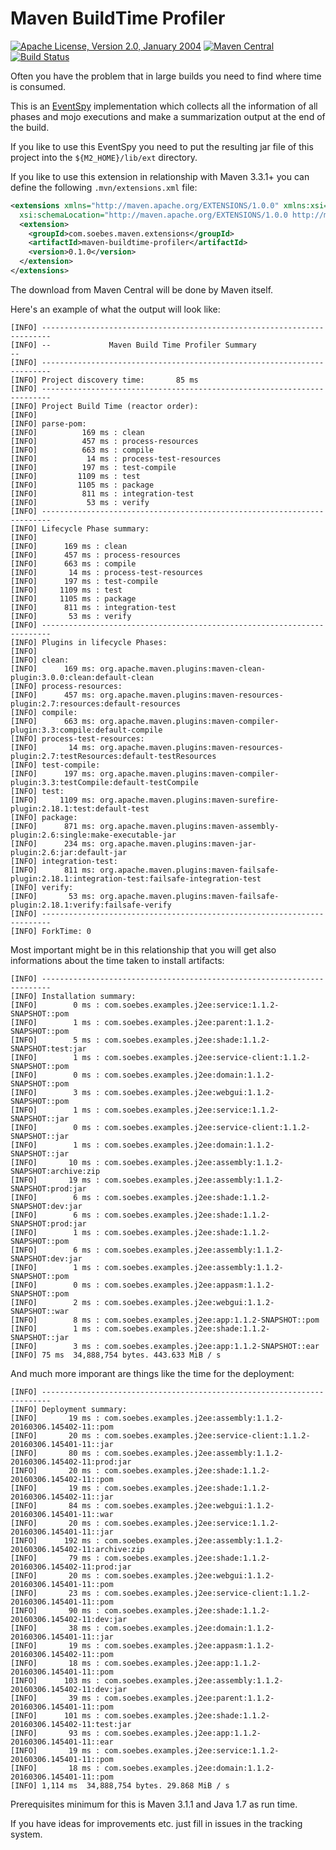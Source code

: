 # Maven BuildTime Profiler

[![Apache License, Version 2.0, January 2004](https://img.shields.io/github/license/khmarbaise/maven-buildtime-profiler.svg?label=License)](http://www.apache.org/licenses/)
[![Maven Central](https://img.shields.io/maven-central/v/com.soebes.extensions/maven-buildtime-profiler.svg?label=Maven%20Central)](http://search.maven.org/#search%7Cga%7C1%7Cmaven-buildtime-profiler)
[![Build Status](https://travis-ci.org/mojohaus/sql-maven-plugin.svg?branch=master)](https://travis-ci.org/khmarbaise/maven-buildtime-profiler)

Often you have the problem that in large builds you need to find
where time is consumed.

This is an [EventSpy][1] implementation which collects all the information of
all phases and mojo executions and make a summarization output at the end of
the build.

If you like to use this EventSpy you need to put the resulting jar
file of this project into the `${M2_HOME}/lib/ext` directory.


If you like to use this extension in relationship with Maven 3.3.1+ you
can define the following `.mvn/extensions.xml` file:

``` xml
<extensions xmlns="http://maven.apache.org/EXTENSIONS/1.0.0" xmlns:xsi="http://www.w3.org/2001/XMLSchema-instance"
  xsi:schemaLocation="http://maven.apache.org/EXTENSIONS/1.0.0 http://maven.apache.org/xsd/core-extensions-1.0.0.xsd">
  <extension>
    <groupId>com.soebes.maven.extensions</groupId>
    <artifactId>maven-buildtime-profiler</artifactId>
    <version>0.1.0</version>
  </extension>
</extensions>
```

The download from Maven Central will be done by Maven itself.

Here's an example of what the output will look like:

```
[INFO] ------------------------------------------------------------------------
[INFO] --             Maven Build Time Profiler Summary                      --
[INFO] ------------------------------------------------------------------------
[INFO] Project discovery time:       85 ms
[INFO] ------------------------------------------------------------------------
[INFO] Project Build Time (reactor order):
[INFO]
[INFO] parse-pom:
[INFO]          169 ms : clean
[INFO]          457 ms : process-resources
[INFO]          663 ms : compile
[INFO]           14 ms : process-test-resources
[INFO]          197 ms : test-compile
[INFO]         1109 ms : test
[INFO]         1105 ms : package
[INFO]          811 ms : integration-test
[INFO]           53 ms : verify
[INFO] ------------------------------------------------------------------------
[INFO] Lifecycle Phase summary:
[INFO]
[INFO]      169 ms : clean
[INFO]      457 ms : process-resources
[INFO]      663 ms : compile
[INFO]       14 ms : process-test-resources
[INFO]      197 ms : test-compile
[INFO]     1109 ms : test
[INFO]     1105 ms : package
[INFO]      811 ms : integration-test
[INFO]       53 ms : verify
[INFO] ------------------------------------------------------------------------
[INFO] Plugins in lifecycle Phases:
[INFO]
[INFO] clean:
[INFO]      169 ms: org.apache.maven.plugins:maven-clean-plugin:3.0.0:clean:default-clean
[INFO] process-resources:
[INFO]      457 ms: org.apache.maven.plugins:maven-resources-plugin:2.7:resources:default-resources
[INFO] compile:
[INFO]      663 ms: org.apache.maven.plugins:maven-compiler-plugin:3.3:compile:default-compile
[INFO] process-test-resources:
[INFO]       14 ms: org.apache.maven.plugins:maven-resources-plugin:2.7:testResources:default-testResources
[INFO] test-compile:
[INFO]      197 ms: org.apache.maven.plugins:maven-compiler-plugin:3.3:testCompile:default-testCompile
[INFO] test:
[INFO]     1109 ms: org.apache.maven.plugins:maven-surefire-plugin:2.18.1:test:default-test
[INFO] package:
[INFO]      871 ms: org.apache.maven.plugins:maven-assembly-plugin:2.6:single:make-executable-jar
[INFO]      234 ms: org.apache.maven.plugins:maven-jar-plugin:2.6:jar:default-jar
[INFO] integration-test:
[INFO]      811 ms: org.apache.maven.plugins:maven-failsafe-plugin:2.18.1:integration-test:failsafe-integration-test
[INFO] verify:
[INFO]       53 ms: org.apache.maven.plugins:maven-failsafe-plugin:2.18.1:verify:failsafe-verify
[INFO] ------------------------------------------------------------------------
[INFO] ForkTime: 0
```

Most important might be in this relationship that you will get also informations about the 
time taken to install artifacts:

```
[INFO] ------------------------------------------------------------------------
[INFO] Installation summary:
[INFO]        0 ms : com.soebes.examples.j2ee:service:1.1.2-SNAPSHOT::pom
[INFO]        1 ms : com.soebes.examples.j2ee:parent:1.1.2-SNAPSHOT::pom
[INFO]        5 ms : com.soebes.examples.j2ee:shade:1.1.2-SNAPSHOT:test:jar
[INFO]        1 ms : com.soebes.examples.j2ee:service-client:1.1.2-SNAPSHOT::pom
[INFO]        0 ms : com.soebes.examples.j2ee:domain:1.1.2-SNAPSHOT::pom
[INFO]        3 ms : com.soebes.examples.j2ee:webgui:1.1.2-SNAPSHOT::pom
[INFO]        1 ms : com.soebes.examples.j2ee:service:1.1.2-SNAPSHOT::jar
[INFO]        0 ms : com.soebes.examples.j2ee:service-client:1.1.2-SNAPSHOT::jar
[INFO]        1 ms : com.soebes.examples.j2ee:domain:1.1.2-SNAPSHOT::jar
[INFO]       10 ms : com.soebes.examples.j2ee:assembly:1.1.2-SNAPSHOT:archive:zip
[INFO]       19 ms : com.soebes.examples.j2ee:assembly:1.1.2-SNAPSHOT:prod:jar
[INFO]        6 ms : com.soebes.examples.j2ee:shade:1.1.2-SNAPSHOT:dev:jar
[INFO]        6 ms : com.soebes.examples.j2ee:shade:1.1.2-SNAPSHOT:prod:jar
[INFO]        1 ms : com.soebes.examples.j2ee:shade:1.1.2-SNAPSHOT::pom
[INFO]        6 ms : com.soebes.examples.j2ee:assembly:1.1.2-SNAPSHOT:dev:jar
[INFO]        1 ms : com.soebes.examples.j2ee:assembly:1.1.2-SNAPSHOT::pom
[INFO]        0 ms : com.soebes.examples.j2ee:appasm:1.1.2-SNAPSHOT::pom
[INFO]        2 ms : com.soebes.examples.j2ee:webgui:1.1.2-SNAPSHOT::war
[INFO]        8 ms : com.soebes.examples.j2ee:app:1.1.2-SNAPSHOT::pom
[INFO]        1 ms : com.soebes.examples.j2ee:shade:1.1.2-SNAPSHOT::jar
[INFO]        3 ms : com.soebes.examples.j2ee:app:1.1.2-SNAPSHOT::ear
[INFO] 75 ms  34,888,754 bytes. 443.633 MiB / s
```

And much more imporant are things like the time for the deployment:

```
[INFO] ------------------------------------------------------------------------
[INFO] Deployment summary:
[INFO]       19 ms : com.soebes.examples.j2ee:assembly:1.1.2-20160306.145402-11::pom
[INFO]       20 ms : com.soebes.examples.j2ee:service-client:1.1.2-20160306.145401-11::jar
[INFO]       80 ms : com.soebes.examples.j2ee:assembly:1.1.2-20160306.145402-11:prod:jar
[INFO]       20 ms : com.soebes.examples.j2ee:shade:1.1.2-20160306.145402-11::pom
[INFO]       19 ms : com.soebes.examples.j2ee:shade:1.1.2-20160306.145402-11::jar
[INFO]       84 ms : com.soebes.examples.j2ee:webgui:1.1.2-20160306.145401-11::war
[INFO]       20 ms : com.soebes.examples.j2ee:service:1.1.2-20160306.145401-11::jar
[INFO]      192 ms : com.soebes.examples.j2ee:assembly:1.1.2-20160306.145402-11:archive:zip
[INFO]       79 ms : com.soebes.examples.j2ee:shade:1.1.2-20160306.145402-11:prod:jar
[INFO]       20 ms : com.soebes.examples.j2ee:webgui:1.1.2-20160306.145401-11::pom
[INFO]       23 ms : com.soebes.examples.j2ee:service-client:1.1.2-20160306.145401-11::pom
[INFO]       90 ms : com.soebes.examples.j2ee:shade:1.1.2-20160306.145402-11:dev:jar
[INFO]       38 ms : com.soebes.examples.j2ee:domain:1.1.2-20160306.145401-11::jar
[INFO]       19 ms : com.soebes.examples.j2ee:appasm:1.1.2-20160306.145402-11::pom
[INFO]       18 ms : com.soebes.examples.j2ee:app:1.1.2-20160306.145401-11::pom
[INFO]      103 ms : com.soebes.examples.j2ee:assembly:1.1.2-20160306.145402-11:dev:jar
[INFO]       39 ms : com.soebes.examples.j2ee:parent:1.1.2-20160306.145401-11::pom
[INFO]      101 ms : com.soebes.examples.j2ee:shade:1.1.2-20160306.145402-11:test:jar
[INFO]       93 ms : com.soebes.examples.j2ee:app:1.1.2-20160306.145401-11::ear
[INFO]       19 ms : com.soebes.examples.j2ee:service:1.1.2-20160306.145401-11::pom
[INFO]       18 ms : com.soebes.examples.j2ee:domain:1.1.2-20160306.145401-11::pom
[INFO] 1,114 ms  34,888,754 bytes. 29.868 MiB / s
```

Prerequisites minimum for this is Maven 3.1.1 and Java 1.7 as run time.

If you have ideas for improvements etc. just fill in issues in the tracking system.

[1]: http://maven.apache.org/ref/3.0.3/maven-core/apidocs/org/apache/maven/eventspy/AbstractEventSpy.html
